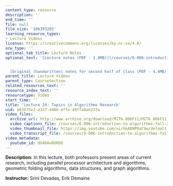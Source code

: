 ```yaml
---
content_type: resource
description: ''
end_time: ''
file: null
file_size: '106393203'
learning_resource_types:
- Lecture Videos
license: https://creativecommons.org/licenses/by-nc-sa/4.0/
ocw_type: ''
optional_tab_title: Lecture Notes
optional_text: '[Lecture notes (PDF - 1.8MB)](/courses/6-006-introduction-to-algorithms-fall-2011/resources/mit6_006f11_lec24)


  [Original (handwritten) notes for second half of class (PDF - 4.4MB)](resources/mit6_006f11_lec24_orig)'
parent_title: Lecture Videos
parent_type: CourseSection
related_resources_text: ''
resource_index_text: ''
resourcetype: Video
start_time: ''
title: 'Lecture 24: Topics in Algorithms Research'
uid: e63575e2-e327-448b-affe-49ffa8ae237a
video_files:
  archive_url: http://www.archive.org/download/MIT6.006F11/MIT6_006F11_lec24_300k.mp4
  video_captions_file: /courses/6-006-introduction-to-algorithms-fall-2011/ed91ddaefc445a76b7931c248b5da3f9_dU40AvBURDQ.vtt
  video_thumbnail_file: https://img.youtube.com/vi/hkAONP0aC9w/default.jpg
  video_transcript_file: /courses/6-006-introduction-to-algorithms-fall-2011/2f76be68b02d7292084bbe5d0e39ebab_dU40AvBURDQ.pdf
video_metadata:
  youtube_id: dU40AvBURDQ
---
```


**Description:** In this lecture, both professors present areas of current research, including parallel processor architecture and algorithms, geometric folding algorithms, data structures, and graph algorithms.

**Instructor:** Srini Devadas, Erik Demaine

